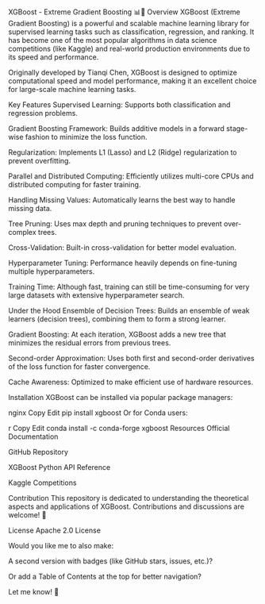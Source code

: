 XGBoost - Extreme Gradient Boosting 📊🚀
Overview
XGBoost (Extreme Gradient Boosting) is a powerful and scalable machine learning library for supervised learning tasks such as classification, regression, and ranking. It has become one of the most popular algorithms in data science competitions (like Kaggle) and real-world production environments due to its speed and performance.

Originally developed by Tianqi Chen, XGBoost is designed to optimize computational speed and model performance, making it an excellent choice for large-scale machine learning tasks.

Key Features
Supervised Learning:
Supports both classification and regression problems.

Gradient Boosting Framework:
Builds additive models in a forward stage-wise fashion to minimize the loss function.

Regularization:
Implements L1 (Lasso) and L2 (Ridge) regularization to prevent overfitting.

Parallel and Distributed Computing:
Efficiently utilizes multi-core CPUs and distributed computing for faster training.

Handling Missing Values:
Automatically learns the best way to handle missing data.

Tree Pruning:
Uses max depth and pruning techniques to prevent over-complex trees.

Cross-Validation:
Built-in cross-validation for better model evaluation.


Hyperparameter Tuning: Performance heavily depends on fine-tuning multiple hyperparameters.

Training Time: Although fast, training can still be time-consuming for very large datasets with extensive hyperparameter search.

Under the Hood
Ensemble of Decision Trees:
Builds an ensemble of weak learners (decision trees), combining them to form a strong learner.

Gradient Boosting:
At each iteration, XGBoost adds a new tree that minimizes the residual errors from previous trees.

Second-order Approximation:
Uses both first and second-order derivatives of the loss function for faster convergence.

Cache Awareness:
Optimized to make efficient use of hardware resources.

Installation
XGBoost can be installed via popular package managers:

nginx
Copy
Edit
pip install xgboost
Or for Conda users:

r
Copy
Edit
conda install -c conda-forge xgboost
Resources
Official Documentation

GitHub Repository

XGBoost Python API Reference

Kaggle Competitions

Contribution
This repository is dedicated to understanding the theoretical aspects and applications of XGBoost. Contributions and discussions are welcome! 🚀

License
Apache 2.0 License

Would you like me to also make:

A second version with badges (like GitHub stars, issues, etc.)?

Or add a Table of Contents at the top for better navigation?

Let me know! 🚀








